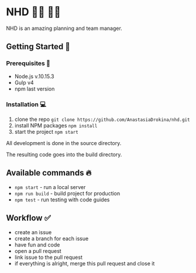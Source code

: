 # NHD :woman_technologist: :man_technologist:

NHD is an amazing planning and team manager.

## Getting Started :rocket:

### Prerequisites :bell:

- Node.js v.10.15.3
- Gulp v4
- npm last version

### Installation :computer:

1. clone the repo `git clone https://github.com/AnastasiaDrokina/nhd.git`
2. install NPM packages `npm install`
3. start the project `npm start`

All development is done in the source directory.

The resulting code goes into the build directory.

## Available commands :fire:

- `npm start` - run a local server
- `npm run build` - build project for production
- `npm test` - run testing with code guides

## Workflow :white_check_mark:

- create an issue
- create a branch for each issue
- have fun and code
- open a pull request
- link issue to the pull request
- if everything is alright, merge this pull request and close it
